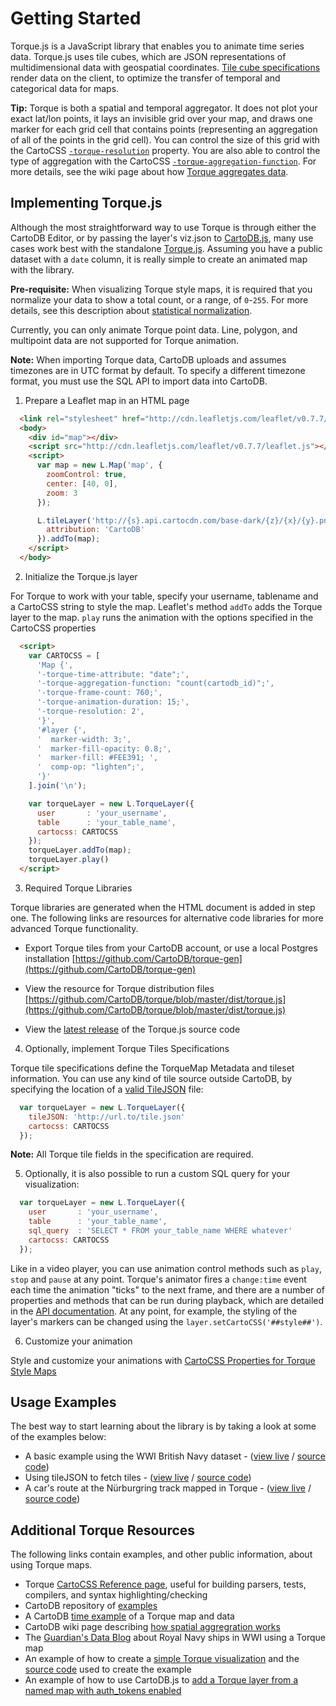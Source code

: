 # Getting Started

Torque.js is a JavaScript library that enables you to animate time series data. Torque.js uses tile cubes, which are JSON representations of multidimensional data with geospatial coordinates. [Tile cube specifications](https://github.com/CartoDB/torque-tiles/blob/master/2.0/spec.md) render data on the client, to optimize the transfer of temporal and categorical data for maps.

**Tip:** Torque is both a spatial and temporal aggregator. It does not plot your exact lat/lon points, it lays an invisible grid over your map, and draws one marker for each grid cell that contains points (representing an aggregation of all of the points in the grid cell). You can control the size of this grid with the CartoCSS [`-torque-resolution`](/cartodb-platform/cartocss/properties-for-torque/#torque-resolution-float) property. You are also able to control the type of aggregation with the CartoCSS [`-torque-aggregation-function`](/cartodb-platform/cartocss/properties-for-torque/#torque-aggregation-function-keyword). For more details, see the wiki page about how [Torque aggregates data](https://github.com/CartoDB/torque/wiki/How-spatial-aggregation-works).

## Implementing Torque.js

Although the most straightforward way to use Torque is through either the CartoDB Editor, or by passing the layer's viz.json to [CartoDB.js](http://docs.cartodb.com/cartodb-platform/cartodb-js/getting-started/), many use cases work best with the standalone [Torque.js](https://github.com/CartoDB/torque/tree/master/dist). Assuming you have a public dataset with a `date` column, it is really simple to create an animated map with the library. 

**Pre-requisite:** When visualizing Torque style maps, it is required that you normalize your data to show a total count, or a range, of `0`-`255`. For more details, see this description about [statistical normalization](https://books.google.com/books?id=FrUQHIzXK6EC&pg=PT347&lpg=PT347&dq=choropleth+normalization&source=bl&ots=muDZhsb2jT&sig=DbomJnKedQjaKvcQgm_sVqHBt-8&hl=en&sa=X&ved=0CCYQ6AEwAjgKahUKEwje0ee8qaTHAhUCZj4KHRF5CjM#v=onepage&q=choropleth%20normalization&f=false).

Currently, you can only animate Torque point data. Line, polygon, and multipoint data are not supported for Torque animation.

**Note:** When importing Torque data, CartoDB uploads and assumes timezones are in UTC format by default. To specify a different timezone format, you must use the SQL API to import data into CartoDB.


1.  Prepare a Leaflet map in an HTML page

```html
  <link rel="stylesheet" href="http://cdn.leafletjs.com/leaflet/v0.7.7/leaflet.css" />
  <body>
    <div id="map"></div>
    <script src="http://cdn.leafletjs.com/leaflet/v0.7.7/leaflet.js"></script>
    <script>
      var map = new L.Map('map', {
        zoomControl: true,
        center: [40, 0],
        zoom: 3
      });

      L.tileLayer('http://{s}.api.cartocdn.com/base-dark/{z}/{x}/{y}.png', {
        attribution: 'CartoDB'
      }).addTo(map);
    </script>
  </body>
```

2. Initialize the Torque.js layer

For Torque to work with your table, specify your username, tablename and a CartoCSS string to style the map. Leaflet's method `addTo` adds the Torque layer to the map. `play` runs the animation with the options specified in the CartoCSS properties

```html
  <script>
    var CARTOCSS = [
      'Map {',
      '-torque-time-attribute: "date";',
      '-torque-aggregation-function: "count(cartodb_id)";',
      '-torque-frame-count: 760;',
      '-torque-animation-duration: 15;',
      '-torque-resolution: 2',
      '}',
      '#layer {',
      '  marker-width: 3;',
      '  marker-fill-opacity: 0.8;',
      '  marker-fill: #FEE391; ',
      '  comp-op: "lighten";',
      '}'
    ].join('\n');

    var torqueLayer = new L.TorqueLayer({
      user       : 'your_username',
      table      : 'your_table_name',
      cartocss: CARTOCSS
    });
    torqueLayer.addTo(map);
    torqueLayer.play()
  </script>
```

3.  Required Torque Libraries  

Torque libraries are generated when the HTML document is added in step one. The following links are resources for alternative code libraries for more advanced Torque functionality.

- Export Torque tiles from your CartoDB account, or use a local Postgres installation [https://github.com/CartoDB/torque-gen](https://github.com/CartoDB/torque-gen)

- View the resource for Torque distribution files [https://github.com/CartoDB/torque/blob/master/dist/torque.js](https://github.com/CartoDB/torque/blob/master/dist/torque.js)

- View the [latest release](https://github.com/CartoDB/torque/releases) of the Torque.js source code

4. Optionally, implement Torque Tiles Specifications

Torque tile specifications define the TorqueMap Metadata and tileset information. You can use any kind of tile source outside CartoDB, by specifying the location of a [valid TileJSON](https://github.com/mapbox/tilejson-spec) file:

```javascript
  var torqueLayer = new L.TorqueLayer({
    tileJSON: 'http://url.to/tile.json'
    cartocss: CARTOCSS
  });
```
**Note:** All Torque tile fields in the specification are required.

5. Optionally, it is also possible to run a custom SQL query for your visualization:

```javascript
  var torqueLayer = new L.TorqueLayer({
    user       : 'your_username',
    table      : 'your_table_name',
    sql_query  : 'SELECT * FROM your_table_name WHERE whatever'
    cartocss: CARTOCSS
  });
```

Like in a video player, you can use animation control methods such as `play`, `stop` and `pause` at any point. Torque's animator fires a `change:time` event each time the animation "ticks" to the next frame, and there are a number of properties and methods that can be run during playback, which are detailed in the [API documentation](/cartodb-platform/torque/torqueapi/). At any point, for example, the styling of the layer's markers can be changed using the `layer.setCartoCSS('##style##')`.

6. Customize your animation 

Style and customize your animations with [CartoCSS Properties for Torque Style Maps](/cartodb-platform/cartocss/properties-for-torque/)

## Usage Examples
The best way to start learning about the library is by taking a look at some of the examples below:

* A basic example using the WWI British Navy dataset - ([view live](http://cartodb.github.io/torque/examples/navy_leaflet.html) / [source code](https://github.com/CartoDB/torque/blob/master/examples/navy_leaflet.html))
* Using tileJSON to fetch tiles - ([view live](http://cartodb.github.io/torque/examples/tilejson.html) / [source code](https://github.com/CartoDB/torque/blob/master/examples/tilejson.html))
* A car's route at the Nürburgring track mapped in Torque - ([view live](http://cartodb.github.io/torque/examples/car.html) / [source code](https://github.com/CartoDB/torque/blob/master/examples/car.html))

## Additional Torque Resources

The following links contain examples, and other public information, about using Torque maps.

- Torque [CartoCSS Reference page](https://github.com/cartodb/torque-reference), useful for building parsers, tests, compilers, and syntax highlighting/checking
- CartoDB repository of [examples](https://github.com/CartoDB/torque/tree/master/examples)
- A CartoDB [time example](http://cartodb.github.com/torque/) of a Torque map and data
- CartoDB wiki page describing [how spatial aggregration works](https://github.com/CartoDB/torque/wiki/How-spatial-aggregation-works)
- The [Guardian's Data Blog](http://www.guardian.co.uk/news/datablog/interactive/2012/oct/01/first-world-war-royal-navy-ships-mapped) about Royal Navy ships in WWI using a Torque map
- An example of how to create a [simple Torque visualization](https://github.com/CartoDB/torque#getting-started) and the [source code](https://github.com/CartoDB/torque/blob/master/examples/navy_leaflet.html) used to create the example
- An example of how to use CartoDB.js to [add a Torque layer from a named map with auth_tokens enabled](https://gist.github.com/chriswhong/a4d1e6305ecaf2ad507a)
